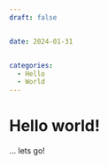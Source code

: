 ```yaml
---
draft: false


date: 2024-01-31 


categories:
  - Hello
  - World
---
```


# Hello world!
...
lets go!
